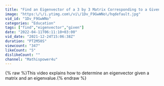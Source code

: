 ```yaml
---
title: "Find an Eigenvector of a 3 by 3 Matrix Corresponding to a Given Eigenvalue"
image: "https:\/\/i.ytimg.com\/vi\/1Dv_F9GwWNo\/hqdefault.jpg"
vid_id: "1Dv_F9GwWNo"
categories: "Education"
tags: ["find","eigenvector","given"]
date: "2022-04-11T06:11:10+03:00"
vid_date: "2021-12-24T15:06:38Z"
duration: "PT2M50S"
viewcount: "347"
likeCount: "5"
dislikeCount: ""
channel: "Mathispower4u"
---
```

{% raw %}This video explains how to determine an eigenvector given a matrix and an eigenvalue.{% endraw %}
